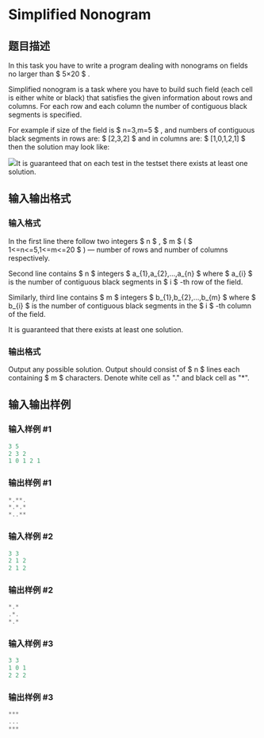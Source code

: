 # Simplified Nonogram

## 题目描述

In this task you have to write a program dealing with nonograms on fields no larger than $ 5×20 $ .

Simplified nonogram is a task where you have to build such field (each cell is either white or black) that satisfies the given information about rows and columns. For each row and each column the number of contiguous black segments is specified.

For example if size of the field is $ n=3,m=5 $ , аnd numbers of contiguous black segments in rows are: $ [2,3,2] $ and in columns are: $ [1,0,1,2,1] $ then the solution may look like:

![](https://cdn.luogu.com.cn/upload/vjudge_pic/CF534F/6475e8c66c897f247015722a0394e139a91bb231.png)It is guaranteed that on each test in the testset there exists at least one solution.

## 输入输出格式

### 输入格式

In the first line there follow two integers $ n $ , $ m $ ( $ 1<=n<=5,1<=m<=20 $ ) — number of rows and number of columns respectively.

Second line contains $ n $ integers $ a_{1},a_{2},...,a_{n} $ where $ a_{i} $ is the number of contiguous black segments in $ i $ -th row of the field.

Similarly, third line contains $ m $ integers $ b_{1},b_{2},...,b_{m} $ where $ b_{i} $ is the number of contiguous black segments in the $ i $ -th column of the field.

It is guaranteed that there exists at least one solution.

### 输出格式

Output any possible solution. Output should consist of $ n $ lines each containing $ m $ characters. Denote white cell as "." and black cell as "\*".

## 输入输出样例

### 输入样例 #1

```cpp
3 5
2 3 2
1 0 1 2 1

```
### 输出样例 #1

```cpp
*.**.
*.*.*
*..**
```


### 输入样例 #2

```cpp
3 3
2 1 2
2 1 2

```
### 输出样例 #2

```cpp
*.*
.*.
*.*

```
### 输入样例 #3

```cpp
3 3
1 0 1
2 2 2

```
### 输出样例 #3

```cpp
***
...
***

```
